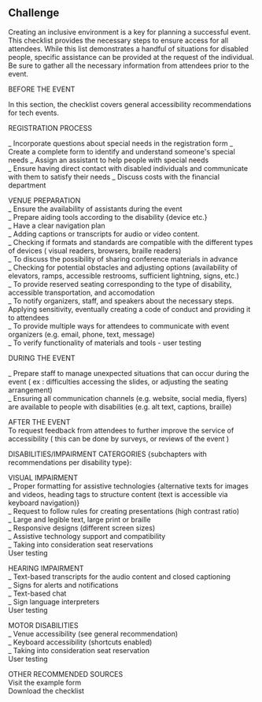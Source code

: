 ## Challenge

Creating an inclusive environment is a key for planning a successful event. This checklist provides the necessary steps to ensure access for all attendees. While this list demonstrates a handful of situations for disabled people, specific assistance can be provided at the request of the individual. Be sure to gather all the necessary information from attendees prior to the event.

BEFORE THE EVENT

In this section, the checklist covers general accessibility recommendations for tech events.  


REGISTRATION PROCESS  

_ Incorporate questions about special needs in the registration form
_ Create a complete form to identify and understand someone's special needs 
_ Assign an assistant to help people with special needs  
_ Ensure having direct contact with disabled individuals and communicate with them to satisfy their needs
_ Discuss costs with the financial department  

VENUE PREPARATION  
_ Ensure the availability of assistants during the event   
_ Prepare aiding tools according to the disability {device etc.}  
_ Have a clear navigation plan  
_ Adding captions or transcripts for audio or video content.  
_ Checking if formats and standards are compatible with the different types of devices ( visual readers, browsers, braille readers)  
_ To discuss the possibility of sharing conference materials in advance  
_ Checking for potential obstacles and adjusting options (availability of elevators, ramps, accessible restrooms, sufficient lightning, signs, etc.)  
_ To provide reserved seating corresponding to the type of disability, accessible transportation, and accomodation  
_ To notify organizers, staff, and speakers about the necessary steps. Applying sensitivity, eventually creating a code of conduct and providing it to attendees  
_ To provide multiple ways for attendees to communicate with event organizers (e.g. email, phone, text, message)  
_ To verify functionality of materials and tools - user testing  


DURING THE EVENT

_ Prepare staff to manage unexpected situations that can occur during the event ( ex : difficulties accessing the slides, or adjusting the seating arrangement)  
_ Ensuring all communication channels (e.g. website, social media, flyers) are available to people with disabilities (e.g. alt text, captions, braille)  

AFTER THE EVENT  
To request feedback from attendees to further improve the service of accessibility ( this can be done by surveys, or reviews of the event )  

DISABILITIES/IMPAIRMENT CATERGORIES {subchapters with recommendations per disability type}:  

VISUAL IMPAIRMENT   
_ Proper formatting for assistive technologies {alternative texts for images and videos, heading tags to structure content (text is accessible via keyboard navigation)}  
_ Request to follow rules for creating presentations (high contrast ratio)  
_ Large and legible text, large print or braille  
_ Responsive designs (different screen sizes)  
_ Assistive technology support and compatibility  
_ Taking into consideration seat reservations  
User testing  

HEARING IMPAIRMENT  
_ Text-based transcripts for the audio content and closed captioning  
_ Signs for alerts and notifications  
_ Text-based chat  
_ Sign language interpreters  
User testing  

MOTOR DISABILITIES   
_ Venue accessibility (see general recommendation)  
_ Keyboard accessibility (shortcuts enabled)  
_ Taking into consideration seat reservation  
User testing  


OTHER RECOMMENDED SOURCES  
Visit the example form  
Download the checklist  

